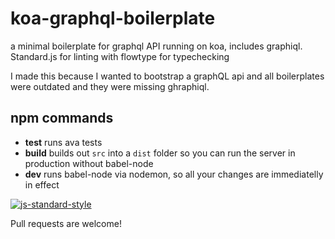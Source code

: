 # koa-graphql-boilerplate  
a minimal boilerplate for graphql API running on koa, includes graphiql. Standard.js for linting with flowtype for typechecking

I made this because I wanted to bootstrap a graphQL api and all boilerplates were outdated and they were missing ghraphiql.

## npm commands

- **test** runs ava tests
- **build** builds out `src` into a `dist` folder so you can run the server in production without babel-node
- **dev** runs babel-node via nodemon, so all your changes are immediatelly in effect

[![js-standard-style](https://cdn.rawgit.com/feross/standard/master/badge.png)](https://github.com/feross/standard)

Pull requests are welcome!